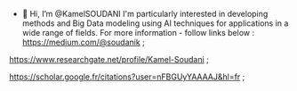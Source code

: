 - 👋 Hi, I’m @KamelSOUDANI
  I'm particularly interested in developing methods and  Big Data modeling using AI techniques for applications in a wide range of fields.
  For more information - follow links below :
https://medium.com/@soudanik ;

https://www.researchgate.net/profile/Kamel-Soudani ;

https://scholar.google.fr/citations?user=nFBGUyYAAAAJ&hl=fr ;


  
<!---
KamelSOUDANI/KamelSOUDANI is a ✨ special ✨ repository because its `README.md` (this file) appears on your GitHub profile.
You can click the Preview link to take a look at your changes.
--->

